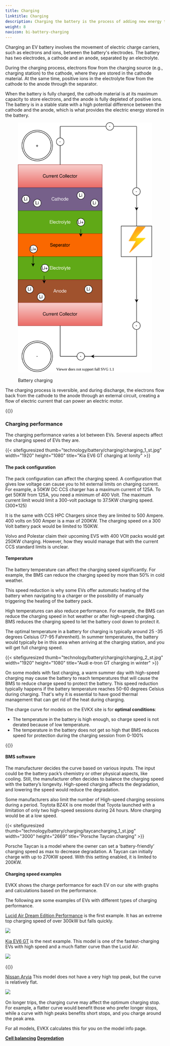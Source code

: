 ```yaml
---
title: Charging
linktitle: Charging
description: Charging the battery is the process of adding new energy to the battery.
weight: 8
navicon: bi-battery-charging
---
```

<!-- markdownlint-disable MD033 -->
Charging an EV battery involves the movement of electric charge carriers, such as electrons and ions, between the battery's electrodes. The battery has two electrodes, a cathode and an anode, separated by an electrolyte.

During the charging process, electrons flow from the charging source (e.g., charging station) to the cathode, where they are stored in the cathode material. At the same time, positive ions in the electrolyte flow from the cathode to the anode through the separator.

When the battery is fully charged, the cathode material is at its maximum capacity to store electrons, and the anode is fully depleted of positive ions. The battery is in a stable state with a high potential difference between the cathode and the anode, which is what provides the electric energy stored in the battery.

<figure>
<img src="batteryconceptcharging.drawio.svg" class="img-fluid mx-auto d-block">
<figcaption>
        <p class="lead text-center fw-semibold">
            Battery charging
        </p>
    </figcaption>
</figure>



The charging process is reversible, and during discharge, the electrons flow back from the cathode to the anode through an external circuit, creating a flow of electric current that can power an electric motor.

{{<evkxdisplayaddarticle />}}

### Charging performance

The charging performance varies a lot between EVs. Several aspects affect the charging speed of EVs they are.

{{< sitefiguresized thumb="technology/battery/charging/charging_1_st.jpg" width="1920" height="1080" title="Kia EV6 GT charging at Ionity" >}}

#### The pack configuration

The pack configuration can affect the charging speed. A configuration that gives low voltage can cause you to hit external limits on charging current. For example, a 50KW DC CCS charger has a maximum current of 125A. To get 50KW from 125A, you need a minimum of 400 Volt. The maximum current limit would limit a 300-volt package to 37.5KW charging speed. (300*125)

It is the same with CCS HPC Chargers since they are limited to 500 Ampere. 400 volts on 500 Amper is a max of 200KW. The charging speed on a 300 Volt battery pack would be limited to 150KW.

Volvo and Polestar claim their upcoming EVS with 400  VOlt packs would get 250KW charging. However, how they would manage that with the current CCS standard limits is unclear.

#### Temperature

The battery temperature can affect the charging speed significantly. For example, the BMS can reduce the charging speed by more than 50% in cold weather.

This speed reduction is why some EVs offer automatic heating of the battery when navigating to a charger or the possibility of manually triggering the heating of the battery pack.

High temperatures can also reduce performance. For example, the BMS can reduce the charging speed in hot weather or after high-speed charging. BMS reduces the charging speed to let the battery cool down to protect it.

The optimal temperature in a battery for charging is typically around 25 -35 degrees Celsius (77-95 Fahrenheit). In summer temperatures, the battery would typically be in this area when arriving at the charging station, and you will get full charging speed. 

{{< sitefiguresized thumb="technology/battery/charging/charging_2_st.jpg" width="1920" height="1080" title="Audi e-tron GT charging in winter" >}}

On some models with fast charging, a warm summer day with high-speed charging may cause the battery to reach temperatures that will cause the BMS to reduce charge speed to protect the battery. This speed reduction typically happens if the battery temperature reaches 50-60 degrees Celsius during charging. That's why it is essential to have good thermal management that can get rid of the heat during charging.

The charge curve for models on the EVKX site is for <b>optimal conditions</b>:

- The temperature in the battery is high enough, so charge speed is not derated because of low temperature.
- The temperature in the battery does not get so high that BMS reduces speed for protection during the charging session from 0-100%


{{<evkxdisplayaddarticle />}}

#### BMS software

The manufacturer decides the curve based on various inputs. The input could be the battery pack’s chemistry or other physical aspects, like cooling. Still, the manufacturer often decides to balance the charging speed with the battery’s longevity. High-speed charging affects the degradation, and lowering the speed would reduce the degradation.

Some manufacturers also limit the number of High-speed charging sessions during a period. Toytota BZ4X is one model that Toyota launched with a limitation of only two high-speed sessions during 24 hours. More charging would be at a low speed.

{{< sitefiguresized thumb="technology/battery/charging/taycancharging_1_st.jpg" width="3000" height="2669" title="Porsche Taycan charging" >}}

Porsche Taycan is a model where the owner can set a ‘battery-friendly’ charging speed as max to decrease degradation. A Taycan can initially charge with up to 270KW speed. With this setting enabled, it is limited to 200KW.

#### Charging speed examples

EVKX shows the charge performance for each EV on our site with graphs and calculations based on the performance.

The following are some examples of EVs with different types of charging performance.

[Lucid Air Dream Edition Performance](/models/lucid/air/air_dream_edition_performance/chargingcurve/) is the first example. It has an extreme top charging speed of over 300kW but falls quickly.

<img src="/images/models/lucid/air/air_dream_edition_performance/chargingcurve.svg" class="img-fluid">

[Kia EV6 GT](/models/kia/ev6/ev6_gt/chargingcurve/) is the next example.  This model is one of the fastest-charging EVs with high speed and a much flatter curve than the Lucid Air.

<img src="/images/models/kia/ev6/ev6_gt/chargingcurve.svg" class="img-fluid">

{{<evkxdisplayaddarticle />}}

[Nissan Aryia](/models/nissan/ariya/ariya_87kwh_e-4orce/chargingcurve/) This model does not have a very high top peak, but the curve is relatively flat.

<img src="/images/models/nissan/ariya/ariya_87kwh_e-4orce/chargingcurve.svg" class="img-fluid">

On longer trips, the charging curve may affect the optimum charging stop. For example, a flatter curve would benefit those who prefer longer stops, while a curve with high peaks benefits short stops, and you charge around the peak area.

For all models, EVKX calculates this for you on the model info page.

<div class="mt-3 mb-3">
    <a href="../cellbalancing/" class="text-decoration-none text-black"><strong><i class="bi-arrow-left"></i>  Cell balancing</strong></a>
    <a href="../degredation/" class="text-decoration-none text-black float-end"><strong>Degredation <i class="bi-arrow-right"></i></strong></a>
</div>
